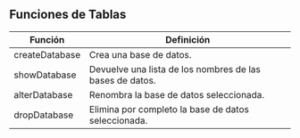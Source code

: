 Funciones de Tablas
-------------------------
Función |  Definición 
------------ | -------------
createDatabase | Crea una base de datos.
showDatabase | Devuelve una lista de los nombres de las bases de datos.
alterDatabase | Renombra la base de datos seleccionada.
dropDatabase | Elimina por completo la base de datos seleccionada.
